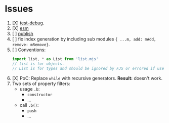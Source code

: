 # Issues

1. [X] [test-debug](./test-debug.md).
2. [X] [esm](./esm.md)
3. [ ] [publish](publish.md)
4. [ ] fix index generation by including sub modules `{ ...m, add: mAdd, remove: mRemove}`.
5. [ ] Conventions:
    ```js
    import list, * as List from 'list.mjs'
    // list is for objects.
    // List is for types and should be ignored by FJS or errored if used in code.
    ```
6. [X] PoC: Replace `while` with recursive generators. **Result:** doesn't work.
7. Two sets of property filters:
   - usage `.b`:
     - `constructor`
     - ...
   - call `.b()`:
     - `push`
     - ...
